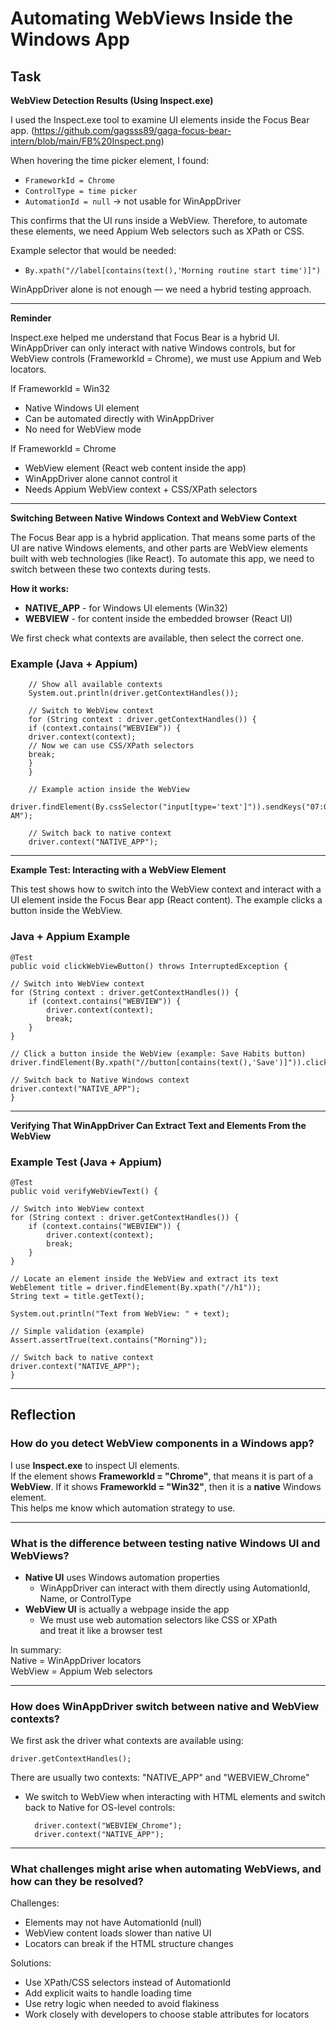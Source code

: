 # Automating WebViews Inside the Windows App

## Task

**WebView Detection Results (Using Inspect.exe)**

I used the Inspect.exe tool to examine UI elements inside the Focus Bear app.
(https://github.com/gagsss89/gaga-focus-bear-intern/blob/main/FB%20Inspect.png)

When hovering the time picker element, I found:

- `FrameworkId = Chrome` 
- `ControlType = time picker`
- `AutomationId = null` → not usable for WinAppDriver

This confirms that the UI runs inside a WebView.
Therefore, to automate these elements, we need Appium Web selectors such as XPath or CSS.

Example selector that would be needed:

- `By.xpath("//label[contains(text(),'Morning routine start time')]")`

WinAppDriver alone is not enough — we need a hybrid testing approach.

---

**Reminder**

Inspect.exe helped me understand that Focus Bear is a hybrid UI.
WinAppDriver can only interact with native Windows controls,
but for WebView controls (FrameworkId = Chrome),
we must use Appium and Web locators.

If FrameworkId = Win32
- Native Windows UI element
- Can be automated directly with WinAppDriver
- No need for WebView mode

If FrameworkId = Chrome
- WebView element (React web content inside the app)
- WinAppDriver alone cannot control it
- Needs Appium WebView context + CSS/XPath selectors


---

**Switching Between Native Windows Context and WebView Context**

The Focus Bear app is a hybrid application. That means some parts of the UI are native Windows elements, and other parts are WebView elements built with web technologies (like React). To automate this app, we need to switch between these two contexts during tests.

**How it works:**
- **NATIVE_APP** - for Windows UI elements (Win32)
- **WEBVIEW** - for content inside the embedded browser (React UI)

We first check what contexts are available, then select the correct one.

###  Example (Java + Appium)


        // Show all available contexts
        System.out.println(driver.getContextHandles());
        
        // Switch to WebView context
        for (String context : driver.getContextHandles()) {
        if (context.contains("WEBVIEW")) {
        driver.context(context); 
        // Now we can use CSS/XPath selectors
        break;
        }
        }

        // Example action inside the WebView
        driver.findElement(By.cssSelector("input[type='text']")).sendKeys("07:00 AM");

        // Switch back to native context
        driver.context("NATIVE_APP");

---
 
**Example Test: Interacting with a WebView Element**

This test shows how to switch into the WebView context and interact with a UI element inside the Focus Bear app (React content). The example clicks a button inside the WebView.

### Java + Appium Example


    @Test
    public void clickWebViewButton() throws InterruptedException {

    // Switch into WebView context
    for (String context : driver.getContextHandles()) {
        if (context.contains("WEBVIEW")) {
            driver.context(context);
            break;
        }
    }

    // Click a button inside the WebView (example: Save Habits button)
    driver.findElement(By.xpath("//button[contains(text(),'Save')]")).click();

    // Switch back to Native Windows context
    driver.context("NATIVE_APP");
    }

---

**Verifying That WinAppDriver Can Extract Text and Elements From the WebView**


### Example Test (Java + Appium)


    @Test
    public void verifyWebViewText() {

    // Switch into WebView context
    for (String context : driver.getContextHandles()) {
        if (context.contains("WEBVIEW")) {
            driver.context(context);
            break;
        }
    }

    // Locate an element inside the WebView and extract its text
    WebElement title = driver.findElement(By.xpath("//h1"));
    String text = title.getText();

    System.out.println("Text from WebView: " + text);

    // Simple validation (example)
    Assert.assertTrue(text.contains("Morning"));

    // Switch back to native context
    driver.context("NATIVE_APP");
    } 

---

## Reflection

### How do you detect WebView components in a Windows app?
I use **Inspect.exe** to inspect UI elements.  
If the element shows **FrameworkId = "Chrome"**, that means it is part of a **WebView**.
If it shows **FrameworkId = "Win32"**, then it is a **native** Windows element.  
This helps me know which automation strategy to use.

---

### What is the difference between testing native Windows UI and WebViews?
- **Native UI** uses Windows automation properties  
  - WinAppDriver can interact with them directly using AutomationId, Name, or ControlType
- **WebView UI** is actually a webpage inside the app  
  - We must use web automation selectors like CSS or XPath  
   and treat it like a browser test

In summary:  
Native = WinAppDriver locators  
WebView = Appium Web selectors

---

### How does WinAppDriver switch between native and WebView contexts?
We first ask the driver what contexts are available using:

    driver.getContextHandles();
There are usually two contexts:
"NATIVE_APP" and "WEBVIEW_Chrome"
- We switch to WebView when interacting with HTML elements
and switch back to Native for OS-level controls:

        driver.context("WEBVIEW_Chrome");
        driver.context("NATIVE_APP");

---


### What challenges might arise when automating WebViews, and how can they be resolved?

Challenges:
- Elements may not have AutomationId (null)
- WebView content loads slower than native UI
- Locators can break if the HTML structure changes

Solutions:
- Use XPath/CSS selectors instead of AutomationId
- Add explicit waits to handle loading time
- Use retry logic when needed to avoid flakiness
- Work closely with developers to choose stable attributes for locators
